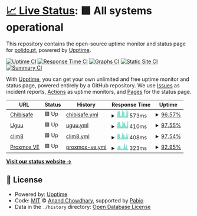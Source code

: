# [📈 Live Status](https://upptime.polido.pt): <!--live status--> **🟩 All systems operational**

This repository contains the open-source uptime monitor and status page for [polido.pt](https://polido.pt), powered by [Upptime](https://github.com/upptime/upptime).

[![Uptime CI](https://github.com/goncalopolido/upptime/workflows/Uptime%20CI/badge.svg)](https://github.com/goncalopolido/upptime/actions?query=workflow%3A%22Uptime+CI%22)
[![Response Time CI](https://github.com/goncalopolido/upptime/workflows/Response%20Time%20CI/badge.svg)](https://github.com/goncalopolido/upptime/actions?query=workflow%3A%22Response+Time+CI%22)
[![Graphs CI](https://github.com/goncalopolido/upptime/workflows/Graphs%20CI/badge.svg)](https://github.com/goncalopolido/upptime/actions?query=workflow%3A%22Graphs+CI%22)
[![Static Site CI](https://github.com/goncalopolido/upptime/workflows/Static%20Site%20CI/badge.svg)](https://github.com/goncalopolido/upptime/actions?query=workflow%3A%22Static+Site+CI%22)
[![Summary CI](https://github.com/goncalopolido/upptime/workflows/Summary%20CI/badge.svg)](https://github.com/goncalopolido/upptime/actions?query=workflow%3A%22Summary+CI%22)

With [Upptime](https://upptime.js.org), you can get your own unlimited and free uptime monitor and status page, powered entirely by a GitHub repository. We use [Issues](https://github.com/goncalopolido/upptime/issues) as incident reports, [Actions](https://github.com/goncalopolido/upptime/actions) as uptime monitors, and [Pages](https://upptime.polido.pt) for the status page.

<!--start: status pages-->
<!-- This summary is generated by Upptime (https://github.com/upptime/upptime) -->
<!-- Do not edit this manually, your changes will be overwritten -->
<!-- prettier-ignore -->
| URL | Status | History | Response Time | Uptime |
| --- | ------ | ------- | ------------- | ------ |
| <img alt="" src="https://icons.duckduckgo.com/ip3/chibisafe.polido.pt.ico" height="13"> [Chibisafe](https://chibisafe.polido.pt) | 🟩 Up | [chibisafe.yml](https://github.com/goncalopolido/upptime/commits/HEAD/history/chibisafe.yml) | <details><summary><img alt="Response time graph" src="./graphs/chibisafe/response-time-week.png" height="20"> 573ms</summary><br><a href="https://upptime.polido.pt/history/chibisafe"><img alt="Response time 573" src="https://img.shields.io/endpoint?url=https%3A%2F%2Fraw.githubusercontent.com%2Fgoncalopolido%2Fupptime%2FHEAD%2Fapi%2Fchibisafe%2Fresponse-time.json"></a><br><a href="https://upptime.polido.pt/history/chibisafe"><img alt="24-hour response time 509" src="https://img.shields.io/endpoint?url=https%3A%2F%2Fraw.githubusercontent.com%2Fgoncalopolido%2Fupptime%2FHEAD%2Fapi%2Fchibisafe%2Fresponse-time-day.json"></a><br><a href="https://upptime.polido.pt/history/chibisafe"><img alt="7-day response time 573" src="https://img.shields.io/endpoint?url=https%3A%2F%2Fraw.githubusercontent.com%2Fgoncalopolido%2Fupptime%2FHEAD%2Fapi%2Fchibisafe%2Fresponse-time-week.json"></a><br><a href="https://upptime.polido.pt/history/chibisafe"><img alt="30-day response time 573" src="https://img.shields.io/endpoint?url=https%3A%2F%2Fraw.githubusercontent.com%2Fgoncalopolido%2Fupptime%2FHEAD%2Fapi%2Fchibisafe%2Fresponse-time-month.json"></a><br><a href="https://upptime.polido.pt/history/chibisafe"><img alt="1-year response time 573" src="https://img.shields.io/endpoint?url=https%3A%2F%2Fraw.githubusercontent.com%2Fgoncalopolido%2Fupptime%2FHEAD%2Fapi%2Fchibisafe%2Fresponse-time-year.json"></a></details> | <details><summary><a href="https://upptime.polido.pt/history/chibisafe">96.57%</a></summary><a href="https://upptime.polido.pt/history/chibisafe"><img alt="All-time uptime 96.57%" src="https://img.shields.io/endpoint?url=https%3A%2F%2Fraw.githubusercontent.com%2Fgoncalopolido%2Fupptime%2FHEAD%2Fapi%2Fchibisafe%2Fuptime.json"></a><br><a href="https://upptime.polido.pt/history/chibisafe"><img alt="24-hour uptime 92.91%" src="https://img.shields.io/endpoint?url=https%3A%2F%2Fraw.githubusercontent.com%2Fgoncalopolido%2Fupptime%2FHEAD%2Fapi%2Fchibisafe%2Fuptime-day.json"></a><br><a href="https://upptime.polido.pt/history/chibisafe"><img alt="7-day uptime 96.57%" src="https://img.shields.io/endpoint?url=https%3A%2F%2Fraw.githubusercontent.com%2Fgoncalopolido%2Fupptime%2FHEAD%2Fapi%2Fchibisafe%2Fuptime-week.json"></a><br><a href="https://upptime.polido.pt/history/chibisafe"><img alt="30-day uptime 96.57%" src="https://img.shields.io/endpoint?url=https%3A%2F%2Fraw.githubusercontent.com%2Fgoncalopolido%2Fupptime%2FHEAD%2Fapi%2Fchibisafe%2Fuptime-month.json"></a><br><a href="https://upptime.polido.pt/history/chibisafe"><img alt="1-year uptime 96.57%" src="https://img.shields.io/endpoint?url=https%3A%2F%2Fraw.githubusercontent.com%2Fgoncalopolido%2Fupptime%2FHEAD%2Fapi%2Fchibisafe%2Fuptime-year.json"></a></details>
| <img alt="" src="https://icons.duckduckgo.com/ip3/uguu.polido.pt.ico" height="13"> [Uguu](https://uguu.polido.pt) | 🟩 Up | [uguu.yml](https://github.com/goncalopolido/upptime/commits/HEAD/history/uguu.yml) | <details><summary><img alt="Response time graph" src="./graphs/uguu/response-time-week.png" height="20"> 410ms</summary><br><a href="https://upptime.polido.pt/history/uguu"><img alt="Response time 410" src="https://img.shields.io/endpoint?url=https%3A%2F%2Fraw.githubusercontent.com%2Fgoncalopolido%2Fupptime%2FHEAD%2Fapi%2Fuguu%2Fresponse-time.json"></a><br><a href="https://upptime.polido.pt/history/uguu"><img alt="24-hour response time 377" src="https://img.shields.io/endpoint?url=https%3A%2F%2Fraw.githubusercontent.com%2Fgoncalopolido%2Fupptime%2FHEAD%2Fapi%2Fuguu%2Fresponse-time-day.json"></a><br><a href="https://upptime.polido.pt/history/uguu"><img alt="7-day response time 410" src="https://img.shields.io/endpoint?url=https%3A%2F%2Fraw.githubusercontent.com%2Fgoncalopolido%2Fupptime%2FHEAD%2Fapi%2Fuguu%2Fresponse-time-week.json"></a><br><a href="https://upptime.polido.pt/history/uguu"><img alt="30-day response time 410" src="https://img.shields.io/endpoint?url=https%3A%2F%2Fraw.githubusercontent.com%2Fgoncalopolido%2Fupptime%2FHEAD%2Fapi%2Fuguu%2Fresponse-time-month.json"></a><br><a href="https://upptime.polido.pt/history/uguu"><img alt="1-year response time 410" src="https://img.shields.io/endpoint?url=https%3A%2F%2Fraw.githubusercontent.com%2Fgoncalopolido%2Fupptime%2FHEAD%2Fapi%2Fuguu%2Fresponse-time-year.json"></a></details> | <details><summary><a href="https://upptime.polido.pt/history/uguu">97.55%</a></summary><a href="https://upptime.polido.pt/history/uguu"><img alt="All-time uptime 97.55%" src="https://img.shields.io/endpoint?url=https%3A%2F%2Fraw.githubusercontent.com%2Fgoncalopolido%2Fupptime%2FHEAD%2Fapi%2Fuguu%2Fuptime.json"></a><br><a href="https://upptime.polido.pt/history/uguu"><img alt="24-hour uptime 94.92%" src="https://img.shields.io/endpoint?url=https%3A%2F%2Fraw.githubusercontent.com%2Fgoncalopolido%2Fupptime%2FHEAD%2Fapi%2Fuguu%2Fuptime-day.json"></a><br><a href="https://upptime.polido.pt/history/uguu"><img alt="7-day uptime 97.55%" src="https://img.shields.io/endpoint?url=https%3A%2F%2Fraw.githubusercontent.com%2Fgoncalopolido%2Fupptime%2FHEAD%2Fapi%2Fuguu%2Fuptime-week.json"></a><br><a href="https://upptime.polido.pt/history/uguu"><img alt="30-day uptime 97.55%" src="https://img.shields.io/endpoint?url=https%3A%2F%2Fraw.githubusercontent.com%2Fgoncalopolido%2Fupptime%2FHEAD%2Fapi%2Fuguu%2Fuptime-month.json"></a><br><a href="https://upptime.polido.pt/history/uguu"><img alt="1-year uptime 97.55%" src="https://img.shields.io/endpoint?url=https%3A%2F%2Fraw.githubusercontent.com%2Fgoncalopolido%2Fupptime%2FHEAD%2Fapi%2Fuguu%2Fuptime-year.json"></a></details>
| <img alt="" src="https://files.polido.pt/clim8_favicon-j5PXxn.png" height="13"> [clim8](https://clim8.polido.pt) | 🟩 Up | [clim8.yml](https://github.com/goncalopolido/upptime/commits/HEAD/history/clim8.yml) | <details><summary><img alt="Response time graph" src="./graphs/clim8/response-time-week.png" height="20"> 408ms</summary><br><a href="https://upptime.polido.pt/history/clim8"><img alt="Response time 408" src="https://img.shields.io/endpoint?url=https%3A%2F%2Fraw.githubusercontent.com%2Fgoncalopolido%2Fupptime%2FHEAD%2Fapi%2Fclim8%2Fresponse-time.json"></a><br><a href="https://upptime.polido.pt/history/clim8"><img alt="24-hour response time 385" src="https://img.shields.io/endpoint?url=https%3A%2F%2Fraw.githubusercontent.com%2Fgoncalopolido%2Fupptime%2FHEAD%2Fapi%2Fclim8%2Fresponse-time-day.json"></a><br><a href="https://upptime.polido.pt/history/clim8"><img alt="7-day response time 408" src="https://img.shields.io/endpoint?url=https%3A%2F%2Fraw.githubusercontent.com%2Fgoncalopolido%2Fupptime%2FHEAD%2Fapi%2Fclim8%2Fresponse-time-week.json"></a><br><a href="https://upptime.polido.pt/history/clim8"><img alt="30-day response time 408" src="https://img.shields.io/endpoint?url=https%3A%2F%2Fraw.githubusercontent.com%2Fgoncalopolido%2Fupptime%2FHEAD%2Fapi%2Fclim8%2Fresponse-time-month.json"></a><br><a href="https://upptime.polido.pt/history/clim8"><img alt="1-year response time 408" src="https://img.shields.io/endpoint?url=https%3A%2F%2Fraw.githubusercontent.com%2Fgoncalopolido%2Fupptime%2FHEAD%2Fapi%2Fclim8%2Fresponse-time-year.json"></a></details> | <details><summary><a href="https://upptime.polido.pt/history/clim8">97.54%</a></summary><a href="https://upptime.polido.pt/history/clim8"><img alt="All-time uptime 97.54%" src="https://img.shields.io/endpoint?url=https%3A%2F%2Fraw.githubusercontent.com%2Fgoncalopolido%2Fupptime%2FHEAD%2Fapi%2Fclim8%2Fuptime.json"></a><br><a href="https://upptime.polido.pt/history/clim8"><img alt="24-hour uptime 94.92%" src="https://img.shields.io/endpoint?url=https%3A%2F%2Fraw.githubusercontent.com%2Fgoncalopolido%2Fupptime%2FHEAD%2Fapi%2Fclim8%2Fuptime-day.json"></a><br><a href="https://upptime.polido.pt/history/clim8"><img alt="7-day uptime 97.54%" src="https://img.shields.io/endpoint?url=https%3A%2F%2Fraw.githubusercontent.com%2Fgoncalopolido%2Fupptime%2FHEAD%2Fapi%2Fclim8%2Fuptime-week.json"></a><br><a href="https://upptime.polido.pt/history/clim8"><img alt="30-day uptime 97.54%" src="https://img.shields.io/endpoint?url=https%3A%2F%2Fraw.githubusercontent.com%2Fgoncalopolido%2Fupptime%2FHEAD%2Fapi%2Fclim8%2Fuptime-month.json"></a><br><a href="https://upptime.polido.pt/history/clim8"><img alt="1-year uptime 97.54%" src="https://img.shields.io/endpoint?url=https%3A%2F%2Fraw.githubusercontent.com%2Fgoncalopolido%2Fupptime%2FHEAD%2Fapi%2Fclim8%2Fuptime-year.json"></a></details>
| <img alt="" src="https://files.polido.pt/proxmoxve_favicon-2ZcjgY.ico" height="13"> [Proxmox VE](https://proxmox.polido.pt) | 🟩 Up | [proxmox-ve.yml](https://github.com/goncalopolido/upptime/commits/HEAD/history/proxmox-ve.yml) | <details><summary><img alt="Response time graph" src="./graphs/proxmox-ve/response-time-week.png" height="20"> 323ms</summary><br><a href="https://upptime.polido.pt/history/proxmox-ve"><img alt="Response time 323" src="https://img.shields.io/endpoint?url=https%3A%2F%2Fraw.githubusercontent.com%2Fgoncalopolido%2Fupptime%2FHEAD%2Fapi%2Fproxmox-ve%2Fresponse-time.json"></a><br><a href="https://upptime.polido.pt/history/proxmox-ve"><img alt="24-hour response time 319" src="https://img.shields.io/endpoint?url=https%3A%2F%2Fraw.githubusercontent.com%2Fgoncalopolido%2Fupptime%2FHEAD%2Fapi%2Fproxmox-ve%2Fresponse-time-day.json"></a><br><a href="https://upptime.polido.pt/history/proxmox-ve"><img alt="7-day response time 323" src="https://img.shields.io/endpoint?url=https%3A%2F%2Fraw.githubusercontent.com%2Fgoncalopolido%2Fupptime%2FHEAD%2Fapi%2Fproxmox-ve%2Fresponse-time-week.json"></a><br><a href="https://upptime.polido.pt/history/proxmox-ve"><img alt="30-day response time 323" src="https://img.shields.io/endpoint?url=https%3A%2F%2Fraw.githubusercontent.com%2Fgoncalopolido%2Fupptime%2FHEAD%2Fapi%2Fproxmox-ve%2Fresponse-time-month.json"></a><br><a href="https://upptime.polido.pt/history/proxmox-ve"><img alt="1-year response time 323" src="https://img.shields.io/endpoint?url=https%3A%2F%2Fraw.githubusercontent.com%2Fgoncalopolido%2Fupptime%2FHEAD%2Fapi%2Fproxmox-ve%2Fresponse-time-year.json"></a></details> | <details><summary><a href="https://upptime.polido.pt/history/proxmox-ve">92.95%</a></summary><a href="https://upptime.polido.pt/history/proxmox-ve"><img alt="All-time uptime 92.95%" src="https://img.shields.io/endpoint?url=https%3A%2F%2Fraw.githubusercontent.com%2Fgoncalopolido%2Fupptime%2FHEAD%2Fapi%2Fproxmox-ve%2Fuptime.json"></a><br><a href="https://upptime.polido.pt/history/proxmox-ve"><img alt="24-hour uptime 92.75%" src="https://img.shields.io/endpoint?url=https%3A%2F%2Fraw.githubusercontent.com%2Fgoncalopolido%2Fupptime%2FHEAD%2Fapi%2Fproxmox-ve%2Fuptime-day.json"></a><br><a href="https://upptime.polido.pt/history/proxmox-ve"><img alt="7-day uptime 92.95%" src="https://img.shields.io/endpoint?url=https%3A%2F%2Fraw.githubusercontent.com%2Fgoncalopolido%2Fupptime%2FHEAD%2Fapi%2Fproxmox-ve%2Fuptime-week.json"></a><br><a href="https://upptime.polido.pt/history/proxmox-ve"><img alt="30-day uptime 92.95%" src="https://img.shields.io/endpoint?url=https%3A%2F%2Fraw.githubusercontent.com%2Fgoncalopolido%2Fupptime%2FHEAD%2Fapi%2Fproxmox-ve%2Fuptime-month.json"></a><br><a href="https://upptime.polido.pt/history/proxmox-ve"><img alt="1-year uptime 92.95%" src="https://img.shields.io/endpoint?url=https%3A%2F%2Fraw.githubusercontent.com%2Fgoncalopolido%2Fupptime%2FHEAD%2Fapi%2Fproxmox-ve%2Fuptime-year.json"></a></details>

<!--end: status pages-->

[**Visit our status website →**](https://upptime.polido.pt)

## 📄 License

- Powered by: [Upptime](https://github.com/upptime/upptime)
- Code: [MIT](./LICENSE) © [Anand Chowdhary](https://anandchowdhary.com), supported by [Pabio](https://pabio.com)
- Data in the `./history` directory: [Open Database License](https://opendatacommons.org/licenses/odbl/1-0/)
